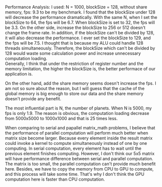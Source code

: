 Performance Analysis:
I used: N = 1000, blockSize = 128, without share memory, fps: 9.3 to be my benchmark. 
I found that the blockSize under 128 will decrease the performance dramatically.
With the same N, when I set the blockSize to 64, the fps will be 6.7. 
When blockSize is set to 32, the fps will be 3.3. On the other side, increase the blockSize to 256 or 512 doesn't change the frame rate.
In addition, if the blockSize can't be divided by 128, it will also decrease the performance. I ever set the blockSize to 129, and the fps will be 7.5.
I thought that is because my ALU could handle 128 threads simultaneously. 
Therefore, the blockSize which can't be divided by 128 would waste some calculation power and increase unnecessary computation loading.  
Generally, I think that under the restriction of register number and the memory limitation, the higher the blockSize is, the better performace of our application is.

On the other hand, add the share memory seems doesn't increase the fps. 
I am not so sure about the reason, but I will guess that the cache of the global memory is big enough to store our data and the share memory doesn't provide any benefit.

The most influential part is N, the number of planets. When N is 5000, my fps is only 1.9. 
The reason is obvious, the computation loading decrease from 5000x5000 to 1000x1000 and that is 25 times less.


When comparing to serial and papallel matrix_math problems, I believe that the performance of parallel computation will perform much better when matrix size become larger.
Because every element inside the result matrix could invoke a kernel to compute simultaneously instead of one by one computing.
In serial computation, every element has to wait until the previous element finishes computing.
However, I don't think our 5x5 matrix will have performance difference between serial and parallel computation.
The matrix is too small, the parallel computation can't provide much benefit here. 
Besides, we have to copy the memory from CPU to GPU to compute, and this process will take some time. 
That's why I don't think the GPU computation here is faster than CPU computation.



